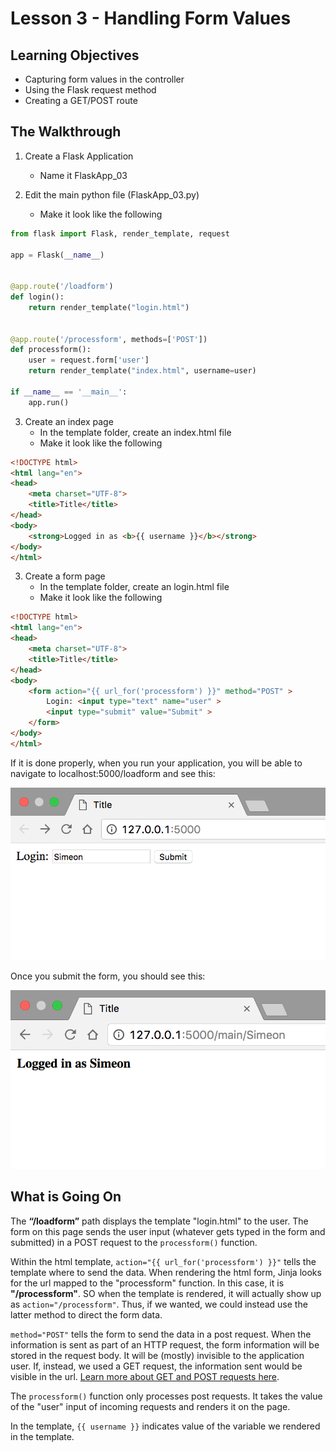 # Lesson 3 - Handling Form Values 

## Learning Objectives
* Capturing form values in the controller
* Using the Flask request method
* Creating a GET/POST route

## The Walkthrough
1. Create a Flask Application
	* Name it FlaskApp_03

2. Edit the main python file (FlaskApp_03.py)
	* Make it look like the following

```python
from flask import Flask, render_template, request

app = Flask(__name__)


@app.route('/loadform')
def login():
    return render_template("login.html")


@app.route('/processform', methods=['POST'])
def processform():
    user = request.form['user']
    return render_template("index.html", username=user)

if __name__ == '__main__':
    app.run()

```

3. Create an index page
	* In the template folder, create an index.html file
	* Make it look like the following

```html
<!DOCTYPE html>
<html lang="en">
<head>
    <meta charset="UTF-8">
    <title>Title</title>
</head>
<body>
    <strong>Logged in as <b>{{ username }}</b></strong>
</body>
</html>
```

3. Create a form page
	* In the template folder, create an login.html file
	* Make it look like the following

```html
<!DOCTYPE html>
<html lang="en">
<head>
    <meta charset="UTF-8">
    <title>Title</title>
</head>
<body>
    <form action="{{ url_for('processform') }}" method="POST" >
        Login: <input type="text" name="user" >
        <input type="submit" value="Submit" >
    </form>
</body>
</html>
```

If it is done properly, when you run your application, you will be able to navigate to localhost:5000/loadform and see this:

![Running your first Flask Application](img/lesson03a.png)

Once you submit the form, you should see this:

![Running your first Flask Application](img/lesson03b.png)
## What is Going On

The **“/loadform”** path displays the template "login.html" to the user. The form on this page sends the user input (whatever gets typed in the form and submitted) in a POST request to the ```processform()``` function. 

Within the html template, ```action="{{ url_for('processform') }}"``` tells the template where to send the data. When rendering the html form, Jinja looks for the url mapped to the "processform" function. In this case, it is **"/processform"**. SO when the template is rendered, it will actually show up as ```action="/processform"```. Thus, if we wanted, we could instead use the latter method to direct the form data.  

```method="POST"``` tells the form to send the data in a post request. When the information is sent as part of an HTTP request, the form information will be stored in the request body. It will be (mostly) invisible to the application user. If, instead, we used a GET request, the information sent would be visible in the url. [Learn more about GET and POST requests here](https://www.w3schools.com/tags/ref_httpmethods.asp).

The ```processform()``` function only  processes post requests. It takes the value of the "user" input of incoming requests and renders it on the page.

In the template, ```{{ username }}``` indicates value of the variable we rendered in the template.